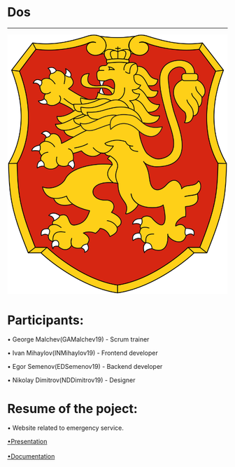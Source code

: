 # Dos
<hr>

<img src = "/ReadMe/lion.png">

# Participants:


• George Malchev(GAMalchev19) - Scrum trainer

• Ivan Mihaylov(INMihaylov19) - Frontend developer

• Egor Semenov(EDSemenov19) - Backend developer

• Nikolay Dimitrov(NDDimitrov19) - Designer


# Resume of the poject:

• Website related to emergency service.

[•Presentation](Documents/Presentation.pptx) <br><br>
[•Documentation](Documents/Documentation.docx)
